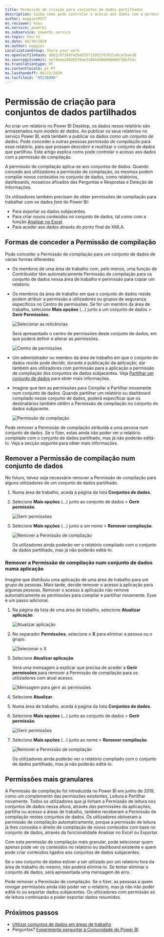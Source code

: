 ```yaml
---
title: Permissão de criação para conjuntos de dados partilhados
description: Saiba como pode controlar o acesso aos dados com a permissão de Compilação.
author: maggiesMSFT
ms.reviewer: kayu
ms.service: powerbi
ms.subservice: powerbi-service
ms.topic: how-to
ms.date: 04/30/2020
ms.author: maggies
LocalizationGroup: Share your work
ms.openlocfilehash: d602c97384f42bdd35f12052f67b15a0ca7bae38
ms.sourcegitcommit: eef4eee24695570ae3186b4d8d99660df16bf54c
ms.translationtype: HT
ms.contentlocale: pt-PT
ms.lasthandoff: 06/23/2020
ms.locfileid: "85236898"
---
```

# <a name="build-permission-for-shared-datasets"></a>Permissão de criação para conjuntos de dados partilhados

Ao criar um relatório no Power BI Desktop, os dados nesse relatório são armazenados num *modelo de dados*. Ao publicar os seus relatórios no serviço Power BI, está também a publicar os dados como um *conjunto de dados*. Pode conceder a outras pessoas *permissão de compilação* para esse relatório, para que possam descobrir e reutilizar o conjunto de dados que partilhou. Este artigo explica como pode controlar o acesso aos dados com a permissão de compilação.

A permissão de compilação aplica-se aos conjuntos de dados. Quando concede aos utilizadores a permissão de compilação, os mesmos podem compilar novos conteúdos no conjunto de dados, como relatórios, dashboards, mosaicos afixados das Perguntas e Respostas e Deteção de Informações. 

Os utilizadores também precisam de obter permissões de compilação para trabalhar com os dados *fora* do Power BI:

- Para exportar os dados subjacentes.
- Para criar novos conteúdos no conjunto de dados, tal como com a função [Analisar no Excel](../collaborate-share/service-analyze-in-excel.md).
- Para aceder aos dados através do ponto final de XMLA.

## <a name="ways-to-give-build-permission"></a>Formas de conceder a Permissão de compilação

Pode conceder a Permissão de compilação para um conjunto de dados de várias formas diferentes:

- Os membros de uma área de trabalho com, pelo menos, uma função de Contribuidor têm automaticamente Permissão de compilação para os conjunto de dados nessa área de trabalho e permissão para copiar um relatório.
 
- Os membros da área de trabalho em que o conjunto de dados reside podem atribuir a permissão a utilizadores ou grupos de segurança específicos no Centro de permissões. Se for um membro da área de trabalho, selecione **Mais opções** (…) junto a um conjunto de dados > **Gerir Permissões**.

    ![Selecionar as reticências](media/service-datasets-build-permissions/power-bi-dataset-permissions-new-look.png)

    Será apresentado o centro de permissões deste conjunto de dados, em que poderá definir e alterar as permissões.

    ![Centro de permissões](media/service-datasets-build-permissions/power-bi-dataset-remove-permissions-no-callouts.png)

- Um administrador ou membro da área de trabalho em que o conjunto de dados reside pode decidir, durante a publicação da aplicação, dar também aos utilizadores com permissão para a aplicação a permissão de compilação dos conjuntos de dados subjacentes. Veja [Partilhar um conjunto de dados](service-datasets-share.md) para obter mais informações.

- Imagine que tem as permissões para Compilar e Partilhar novamente num conjunto de dados. Quando partilhar um relatório ou dashboard compilado nesse conjunto de dados, poderá especificar que os destinatários também obtêm a Permissão de compilação no conjunto de dados subjacente.

    ![Permissão de compilação](media/service-datasets-build-permissions/power-bi-share-report-allow-users.png)

Pode remover a Permissão de compilação atribuída a uma pessoa num conjunto de dados. Se o fizer, estas ainda irão poder ver o relatório compilado com o conjunto de dados partilhado, mas já não poderão editá-lo. Veja a secção seguinte para obter mais informações.

## <a name="remove-build-permission-for-a-dataset"></a>Remover a Permissão de compilação num conjunto de dados

No futuro, talvez seja necessário remover a Permissão de compilação para alguns utilizadores de um conjunto de dados partilhado. 

1. Numa área de trabalho, aceda à página da lista **Conjuntos de dados**. 
1. Selecione **Mais opções** (...) junto ao conjunto de dados > **Gerir permissão**.

    ![Gerir permissões](media/service-datasets-build-permissions/power-bi-dataset-permissions-new-look.png)

1. Selecione **Mais opções** (...) junto a um nome > **Remover compilação**.

    ![Remover a Permissão de compilação](media/service-datasets-build-permissions/power-bi-dataset-remove-build-permissions.png)

    Os utilizadores ainda poderão ver o relatório compilado com o conjunto de dados partilhado, mas já não poderão editá-lo.

### <a name="remove-build-permission-for-a-dataset-in-an-app"></a>Remover a Permissão de compilação num conjunto de dados numa aplicação

Imagine que distribuiu uma aplicação de uma área de trabalho para um grupo de pessoas. Mais tarde, decide remover o acesso à aplicação para algumas pessoas. Remover o acesso à aplicação não remove automaticamente as permissões para compilar e partilhar novamente. Esse é um passo adicional. 

1. Na página da lista de uma área de trabalho, selecione **Atualizar aplicação**. 

    ![Atualizar aplicação](media/service-datasets-build-permissions/power-bi-app-update.png)

1. No separador **Permissões**, selecione o **X** para eliminar a pessoa ou o grupo. 

    ![Selecionar o X](media/service-datasets-build-permissions/power-bi-app-delete-user.png)
1. Selecione **Atualizar aplicação**.

    Verá uma mensagem a explicar que precisa de aceder a **Gerir permissões** para remover a Permissão de compilação para os utilizadores com atual acesso. 

    ![Mensagem para gerir as permissões](media/service-datasets-build-permissions/power-bi-dataset-app-remove-message.png)

1. Selecione **Atualizar**.

1. Numa área de trabalho, aceda à pagina da lista **Conjuntos de dados**. 
1. Selecione **Mais opções** (...) junto ao conjunto de dados > **Gerir permissão**.

    ![Gerir permissões](media/service-datasets-build-permissions/power-bi-dataset-permissions-new-look.png)

1. Selecione **Mais opções** (...) junto ao nome > **Remover compilação**.

    ![Remover a Permissão de compilação](media/service-datasets-build-permissions/power-bi-dataset-remove-build-permissions.png)

    Os utilizadores ainda poderão ver o relatório compilado com o conjunto de dados partilhado, mas já não poderão editá-lo.

## <a name="more-granular-permissions"></a>Permissões mais granulares

A Permissão de compilação foi introduzida no Power BI em junho de 2019, como um complemento das permissões existentes, Leitura e Partilhar novamente. Todos os utilizadores que já tinham a Permissão de leitura nos conjuntos de dados nessa altura, através das permissões da aplicações, partilha ou acesso a áreas de trabalho, também receberam a Permissão de compilação nestes conjuntos de dados. Os utilizadores obtiveram a permissão de compilação automaticamente, porque a permissão de leitura já lhes concedia o direito de compilação de novos conteúdos com base no conjunto de dados, através da funcionalidade Analisar no Excel ou Exportar.

Com esta permissão de compilação mais granular, pode selecionar quem apenas pode ver os conteúdos no relatório ou dashboard existente e quem pode criar conteúdos ligados aos conjuntos de dados subjacentes.

Se o seu conjunto de dados estiver a ser utilizado por um relatório fora da área de trabalho do mesmo, não poderá eliminá-lo. Se tentar eliminar o conjunto de dados, será apresentada uma mensagem de erro.

Pode remover a Permissão de compilação. Se o fizer, as pessoas a quem revogar permissões ainda irão poder ver o relatório, mas já não irão poder editá-lo ou exportar dados subjacentes. Os utilizadores com permissão só de leitura continuarão a poder exportar dados resumidos. 

## <a name="next-steps"></a>Próximos passos

- [Utilizar conjuntos de dados em áreas de trabalho](service-datasets-across-workspaces.md)
- Perguntas? [Experimente perguntar à Comunidade do Power BI](https://community.powerbi.com/)
